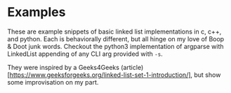 # Examples

These are example snippets of basic linked list implementations in c, c++, and python.  Each is behaviorally different, but all hinge on my love of Boop & Doot junk words.  Checkout the python3 implementation of argparse with LinkedList appending of any CLI arg provided with `-s`.  

They were inspired by a Geeks4Geeks (article)[https://www.geeksforgeeks.org/linked-list-set-1-introduction/], but show some improvisation on my part.
